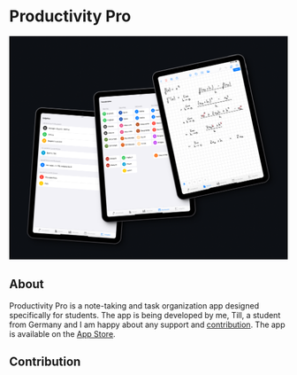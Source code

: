 # Productivity Pro
![Productivity Pro](preview.png)

## About
Productivity Pro is a note-taking and task organization app designed specifically for students. The app is being developed by me, Till, a student from Germany and I am happy about any support and [contribution](#contribution). The app is available on the [App Store](https://apps.apple.com/us/app/productivity-pro/id6449678571).

## Contribution
